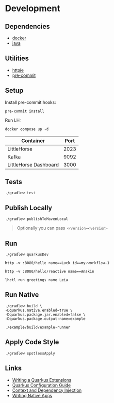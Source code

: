 # Development

## Dependencies

- [docker](https://docs.docker.com/engine/install/)
- [java](https://sdkman.io/jdks#graalce)

## Utilities

- [httpie](https://httpie.io/)
- [pre-commit](https://pre-commit.com/)

## Setup

Install pre-commit hooks:

```shell
pre-commit install
```

Run LH:

```shell
docker compose up -d
```

| Container             | Port |
|-----------------------|------|
| LittleHorse           | 2023 |
| Kafka                 | 9092 |
| LittleHorse Dashboard | 3000 |


## Tests

```shell
./gradlew test
```

## Publish Locally

```shell
./gradlew publishToMavenLocal
```

> Optionally you can pass `-Pversion=<version>`

## Run

```shell
./gradlew quarkusDev
```

```shell
http -v :8080/hello name==Luck id==my-workflow-1
```

```shell
http -v :8080/hello/reactive name==Anakin
```

```shell
lhctl run greetings name Leia
```

## Run Native

```shell
./gradlew build \
-Dquarkus.native.enabled=true \
-Dquarkus.package.jar.enabled=false \
-Dquarkus.package.output-name=example
```

```shell
./example/build/example-runner
```

## Apply Code Style

```shell
./gradlew spotlessApply
```

## Links

- [Writing a Quarkus Extensions](https://quarkus.io/guides/writing-extensions)
- [Quarkus Configuration Guide](https://quarkus.io/guides/config-reference)
- [Context and Dependency Injection](https://quarkus.io/guides/cdi-reference)
- [Writing Native Apps](https://quarkus.io/guides/writing-native-applications-tips)
